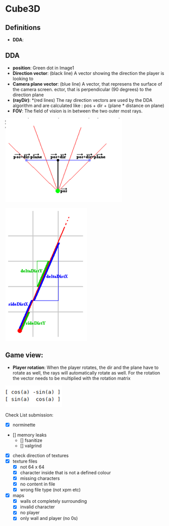 # Cube3D

## Definitions

- **DDA**:
</p>


## DDA

- **position**: Green dot in Image1
- **Direction vector**: (black line) A vector showing the direction the player is looking to
- **Camera plane vector**: (blue line) A vector, that represens the surface of the camera screen. ector, that is perpendicular (90 degrees) to the direction plane
- **(rayDir)**: *(red lines) The ray direction vectors are used by the DDA algorithm and are calculated like : pos + dir + (plane * distance on plane)
- **FOV**: The field of vision is in between the two outer most rays.

![Image1](assets/image/pos_dir_plane.png)

![delta_dist and side_dist](assets/image/delta_dist-side_dist.png)

</p>


## Game view:

- **Player rotation**: When the player rotates, the dir and the plane have to rotate as well, the rays will automatically rotate as well. For the rotation the vector needs to be multiplied with the rotation matrix

![Rotation Matrix](assets/image/rotation_matrix.png)



Check List submission:

- [x] norminette
- [] memory leaks
	- [] fsanitize
	- [] valgrind
- [x] check direction of textures
- [x] texture files
	- [x] not 64 x 64
	- [x] character inside that is not a defined colour
	- [x] missing characters
	- [x] no content in file
	- [x] wrong file type (not xpm etc)
- [x] maps
	- [x] walls  ot completely surrounding
	- [x] invalid character
	- [x] no player
	- [x] only wall and player (no 0s)
